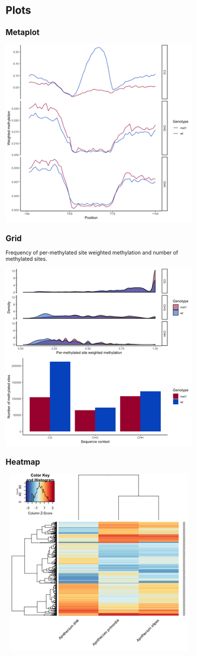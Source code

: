 # Plots

## Metaplot

<p align="center">
  <img src="https://github.com/EvoEpi/r/blob/master/plotting/plots/metaplot.png">
</p>

## Grid

Frequency of per-methylated site weighted methylation and number of methylated sites.

<p align="center">
  <img src="https://github.com/EvoEpi/r/blob/master/plotting/plots/grid.png">
</p>

## Heatmap

<p align="center">
  <img src="https://github.com/EvoEpi/r/blob/master/plotting/plots/heatmap.png">
</p>
